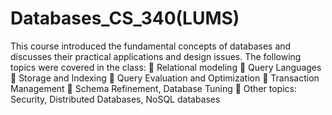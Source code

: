 # Databases_CS_340(LUMS)
This course introduced the fundamental concepts of databases and discusses their practical applications and design issues.
The following topics were covered in the class: 
 Relational modeling 
 Query Languages 
 Storage and Indexing 
 Query Evaluation and Optimization 
 Transaction Management 
 Schema Refinement, Database Tuning 
 Other topics: Security, Distributed Databases, NoSQL databases
